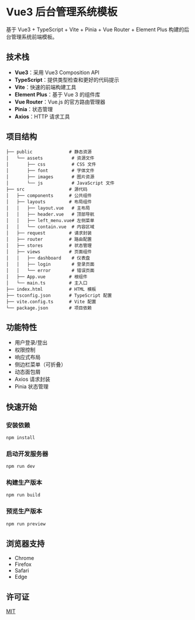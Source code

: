 # Vue3 后台管理系统模板

基于 Vue3 + TypeScript + Vite + Pinia + Vue Router + Element Plus 构建的后台管理系统前端模板。

## 技术栈

- **Vue3**：采用 Vue3 Composition API
- **TypeScript**：提供类型检查和更好的代码提示
- **Vite**：快速的前端构建工具
- **Element Plus**：基于 Vue 3 的组件库
- **Vue Router**：Vue.js 的官方路由管理器
- **Pinia**：状态管理
- **Axios**：HTTP 请求工具

## 项目结构

```
├── public              # 静态资源
│   └── assets           # 资源文件
│       ├── css          # CSS 文件
│       ├── font         # 字体文件
│       ├── images       # 图片资源
│       └── js           # JavaScript 文件
├── src                 # 源代码
│   ├── components      # 公共组件
│   ├── layouts         # 布局组件
│   │   ├── layout.vue   # 主布局
│   │   ├── header.vue   # 顶部导航
│   │   ├── left_menu.vue# 左侧菜单
│   │   └── contain.vue  # 内容区域
│   ├── request         # 请求封装
│   ├── router          # 路由配置
│   ├── stores          # 状态管理
│   ├── views           # 页面组件
│   │   ├── dashboard    # 仪表盘
│   │   ├── login        # 登录页面 
│   │   └── error        # 错误页面
│   ├── App.vue         # 根组件
│   └── main.ts         # 主入口
├── index.html          # HTML 模板
├── tsconfig.json       # TypeScript 配置
├── vite.config.ts      # Vite 配置
└── package.json        # 项目依赖
```

## 功能特性

- 用户登录/登出
- 权限控制
- 响应式布局
- 侧边栏菜单（可折叠）
- 动态面包屑
- Axios 请求封装
- Pinia 状态管理

## 快速开始

### 安装依赖

```bash
npm install
```

### 启动开发服务器

```bash
npm run dev
```

### 构建生产版本

```bash
npm run build
```

### 预览生产版本

```bash
npm run preview
```

## 浏览器支持

- Chrome
- Firefox
- Safari
- Edge

## 许可证

[MIT](LICENSE)
